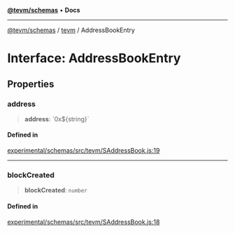 [**@tevm/schemas**](../../README.md) • **Docs**

***

[@tevm/schemas](../../modules.md) / [tevm](../README.md) / AddressBookEntry

# Interface: AddressBookEntry

## Properties

### address

> **address**: \`0x$\{string\}\`

#### Defined in

[experimental/schemas/src/tevm/SAddressBook.js:19](https://github.com/qbzzt/tevm-monorepo/blob/main/experimental/schemas/src/tevm/SAddressBook.js#L19)

***

### blockCreated

> **blockCreated**: `number`

#### Defined in

[experimental/schemas/src/tevm/SAddressBook.js:18](https://github.com/qbzzt/tevm-monorepo/blob/main/experimental/schemas/src/tevm/SAddressBook.js#L18)
